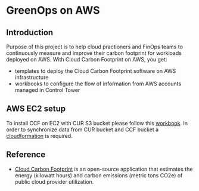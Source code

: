 # GreenOps on AWS

## Introduction
Purpose of this project is to help cloud practioners and FinOps teams to continuously measure and improve their carbon footprint for workloads deployed on AWS.
With Cloud Carbon Footprint on AWS, you get:
- templates to deploy the Cloud Carbon Footprint software on AWS infrastructure
- workbooks to configure the flow of information from AWS accounts managed in Control Tower

## AWS EC2 setup
To install CCF on EC2 with CUR S3 bucket please follow this [workbook](./Manual_Installation.md).
In order to synchronize data from CUR bucket and CCF bucket a [cloudformation](https://docs.aws.amazon.com/cur/latest/userguide/use-athena-cf.html) is required.

## Reference
- [Cloud Carbon Footprint](https://www.cloudcarbonfootprint.org/) is an open-source application that estimates the energy (kilowatt hours) and carbon emissions (metric tons CO2e) of public cloud provider utilization.
